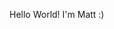 Hello World! I'm Matt :) 

<!---
matthewlstang/matthewlstang is a ✨ special ✨ repository because its `README.md` (this file) appears on your GitHub profile.
You can click the Preview link to take a look at your changes.
--->
